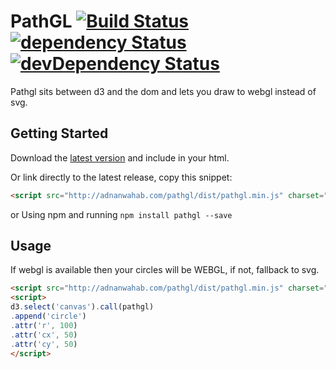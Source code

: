 # PathGL [![Build Status](https://travis-ci.org/adnan-wahab/pathgl.png?branch=master)](https://travis-ci.org/adnan-wahab/pathgl) [![dependency Status](https://david-dm.org/adnan-wahab/pathgl/status.png?theme=shields.io)](https://david-dm.org/adnan-wahab/pathgl#info=dependencies) [![devDependency Status](https://david-dm.org/adnan-wahab/pathgl/dev-status.png?theme=shields.io)](https://david-dm.org/adnan-wahab/pathgl#info=devDependencies)
Pathgl sits between d3 and the dom and lets you draw to webgl instead of svg.

## Getting Started
Download the [latest version](http://adnanwahab.org/pathgl/dist/pathgl.zip) and include in your html.

Or link directly to the latest release, copy this snippet: 
```html
<script src="http://adnanwahab.com/pathgl/dist/pathgl.min.js" charset="utf-8"></script>
```

or Using npm and running `npm install pathgl --save`

## Usage

If webgl is available then your circles will be WEBGL, if not, fallback to svg.
```html
<script src="http://adnanwahab.com/pathgl/dist/pathgl.min.js" charset="utf-8"></script>
<script>
d3.select('canvas').call(pathgl)
.append('circle')
.attr('r', 100)
.attr('cx', 50)
.attr('cy', 50)
</script>
```
